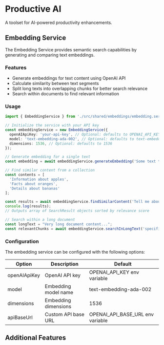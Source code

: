 # Productive AI

A toolset for AI-powered productivity enhancements.

## Embedding Service

The Embedding Service provides semantic search capabilities by generating and comparing text embeddings.

### Features

- Generate embeddings for text content using OpenAI API
- Calculate similarity between text segments
- Split long texts into overlapping chunks for better search relevance
- Search within documents to find relevant information

### Usage

```typescript
import { EmbeddingService } from './src/shared/embeddings/embedding.service';

// Initialize the service with your API key
const embeddingService = new EmbeddingService({
  openAIApiKey: 'your-api-key', // Optional: defaults to OPENAI_API_KEY env variable
  model: 'text-embedding-ada-002', // Optional: defaults to text-embedding-ada-002
  dimensions: 1536, // Optional: defaults to 1536
});

// Generate embedding for a single text
const embedding = await embeddingService.generateEmbedding('Some text to embed');

// Find similar content from a collection
const contents = [
  'Information about apples',
  'Facts about oranges',
  'Details about bananas'
];

const results = await embeddingService.findSimilarContent('Tell me about fruits', contents);
console.log(results);
// Outputs array of SearchResult objects sorted by relevance score

// Search within a long document
const longText = "Very long document content...";
const relevantChunks = await embeddingService.searchInLongText('specific topic', longText);
```

### Configuration

The embedding service can be configured with the following options:

| Option | Description | Default |
|--------|-------------|---------|
| openAIApiKey | OpenAI API key | OPENAI_API_KEY env variable |
| model | Embedding model name | text-embedding-ada-002 |
| dimensions | Embedding dimensions | 1536 |
| apiBaseUrl | Custom API base URL | OPENAI_API_BASE_URL env variable |

## Additional Features 